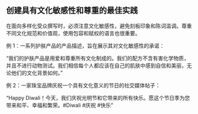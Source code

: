 ## 创建具有文化敏感性和尊重的最佳实践

在面向多样化受众撰写时，必须注意文化敏感性，避免刻板印象和陈词滥调。尊重不同文化规范和价值观，使用包容和赋权的语言也很重要。

例 1：一系列护肤产品的产品描述，旨在展示其对文化敏感性的承诺：

“我们的护肤产品是用爱和尊重所有文化制成的。我们的配方不含有害化学物质，并且不进行动物测试。我们相信每个人都应该在自己的肌肤中感到自信和美丽，无论他们的文化背景如何。”

例 2：一家珠宝品牌庆祝一个具有文化意义的节日的社交媒体帖子：

“Happy Diwali！今天，我们庆祝光明节和它带来的所有快乐。愿这个节日季为您带来和平、幸福和繁荣。#Diwali #庆祝 #快乐”
